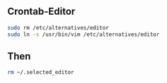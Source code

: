 ## Crontab-Editor
```bash
sudo rm /etc/alternatives/editor
sudo ln -s /usr/bin/vim /etc/alternatives/editor
```
## Then
```bash
rm ~/.selected_editor
```
